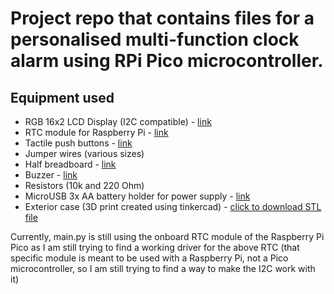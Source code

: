 # Project repo that contains files for a personalised multi-function clock alarm using RPi Pico microcontroller. 

## Equipment used
* RGB 16x2 LCD Display (I2C compatible) - [link](https://thepihut.com/products/rgb-16x2-i2c-lcd-display-3-3v-5v?variant=39862439444675)
* RTC module for Raspberry Pi - [link](https://thepihut.com/products/mini-rtc-module-for-raspberry-pi)
* Tactile push buttons - [link](https://thepihut.com/products/tactile-switch-buttons-6mm-tall-x-10-pack)
* Jumper wires (various sizes)
* Half breadboard - [link](https://thepihut.com/products/raspberry-pi-breadboard-half-size)
* Buzzer - [link](https://thepihut.com/products/buzzer-5v-breadboard-friendly)
* Resistors (10k and 220 Ohm) 
* MicroUSB 3x AA battery holder for power supply - [link](https://thepihut.com/products/microusb-battery-holder-3xaa)
* Exterior case (3D print created using tinkercad) - [click to download STL file](https://github.com/jrodriigues/pico-clock/files/11189986/pico-alarm-clock-case.zip)

Currently, main.py is still using the onboard RTC module of the Raspberry Pi Pico as I am still trying to find a working driver for the above RTC (that specific module is meant to be used with a Raspberry Pi, not a Pico microcontroller, so I am still trying to find a way to make the I2C work with it)
